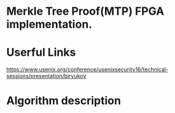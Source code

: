 # Merkle Tree Proof(MTP) FPGA implementation.

# Userful Links
https://www.usenix.org/conference/usenixsecurity16/technical-sessions/presentation/biryukov

# Algorithm description
